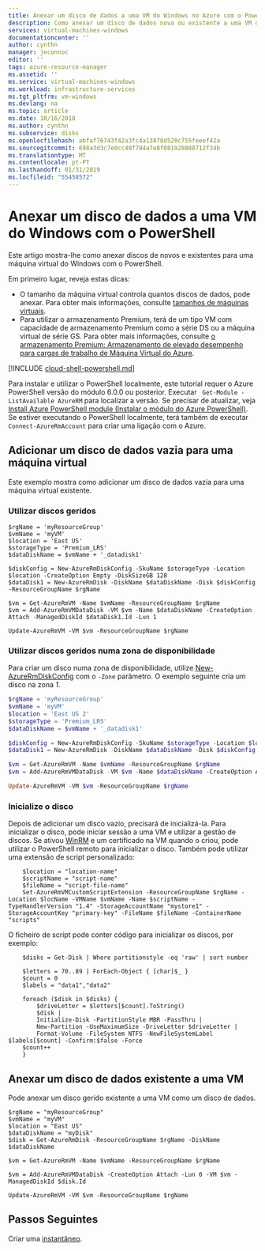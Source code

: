 ```yaml
---
title: Anexar um disco de dados a uma VM do Windows no Azure com o PowerShell | Documentos da Microsoft
description: Como anexar um disco de dados nova ou existente a uma VM do Windows com o PowerShell com o modelo de implementação do Resource Manager.
services: virtual-machines-windows
documentationcenter: ''
author: cynthn
manager: jeconnoc
editor: ''
tags: azure-resource-manager
ms.assetid: ''
ms.service: virtual-machines-windows
ms.workload: infrastructure-services
ms.tgt_pltfrm: vm-windows
ms.devlang: na
ms.topic: article
ms.date: 10/16/2018
ms.author: cynthn
ms.subservice: disks
ms.openlocfilehash: abfaf76743f42a3fc4a13878d528c755feeef42a
ms.sourcegitcommit: 698a3d3c7e0cc48f784a7e8f081928888712f34b
ms.translationtype: MT
ms.contentlocale: pt-PT
ms.lasthandoff: 01/31/2019
ms.locfileid: "55458572"
---
```

# <a name="attach-a-data-disk-to-a-windows-vm-with-powershell"></a>Anexar um disco de dados a uma VM do Windows com o PowerShell

Este artigo mostra-lhe como anexar discos de novos e existentes para uma máquina virtual do Windows com o PowerShell. 

Em primeiro lugar, reveja estas dicas:
* O tamanho da máquina virtual controla quantos discos de dados, pode anexar. Para obter mais informações, consulte [tamanhos de máquinas virtuais](sizes.md?toc=%2fazure%2fvirtual-machines%2fwindows%2ftoc.json).
* Para utilizar o armazenamento Premium, terá de um tipo VM com capacidade de armazenamento Premium como a série DS ou a máquina virtual de série GS. Para obter mais informações, consulte [o armazenamento Premium: Armazenamento de elevado desempenho para cargas de trabalho de Máquina Virtual do Azure](premium-storage.md?toc=%2fazure%2fvirtual-machines%2fwindows%2ftoc.json).

[!INCLUDE [cloud-shell-powershell.md](../../../includes/cloud-shell-powershell.md)]

Para instalar e utilizar o PowerShell localmente, este tutorial requer o Azure PowerShell versão do módulo 6.0.0 ou posterior. Executar ` Get-Module -ListAvailable AzureRM` para localizar a versão. Se precisar de atualizar, veja [Install Azure PowerShell module (Instalar o módulo do Azure PowerShell)](/powershell/azure/azurerm/install-azurerm-ps). Se estiver executando o PowerShell localmente, terá também de executar `Connect-AzureRmAccount` para criar uma ligação com o Azure.


## <a name="add-an-empty-data-disk-to-a-virtual-machine"></a>Adicionar um disco de dados vazia para uma máquina virtual

Este exemplo mostra como adicionar um disco de dados vazia para uma máquina virtual existente.

### <a name="using-managed-disks"></a>Utilizar discos geridos

```azurepowershell-interactive
$rgName = 'myResourceGroup'
$vmName = 'myVM'
$location = 'East US' 
$storageType = 'Premium_LRS'
$dataDiskName = $vmName + '_datadisk1'

$diskConfig = New-AzureRmDiskConfig -SkuName $storageType -Location $location -CreateOption Empty -DiskSizeGB 128
$dataDisk1 = New-AzureRmDisk -DiskName $dataDiskName -Disk $diskConfig -ResourceGroupName $rgName

$vm = Get-AzureRmVM -Name $vmName -ResourceGroupName $rgName 
$vm = Add-AzureRmVMDataDisk -VM $vm -Name $dataDiskName -CreateOption Attach -ManagedDiskId $dataDisk1.Id -Lun 1

Update-AzureRmVM -VM $vm -ResourceGroupName $rgName
```

### <a name="using-managed-disks-in-an-availability-zone"></a>Utilizar discos geridos numa zona de disponibilidade
Para criar um disco numa zona de disponibilidade, utilize [New-AzureRmDiskConfig](/powershell/module/azurerm.compute/new-azurermdiskconfig) com o `-Zone` parâmetro. O exemplo seguinte cria um disco na zona *1*.


```powershell
$rgName = 'myResourceGroup'
$vmName = 'myVM'
$location = 'East US 2' 
$storageType = 'Premium_LRS'
$dataDiskName = $vmName + '_datadisk1'

$diskConfig = New-AzureRmDiskConfig -SkuName $storageType -Location $location -CreateOption Empty -DiskSizeGB 128 -Zone 1
$dataDisk1 = New-AzureRmDisk -DiskName $dataDiskName -Disk $diskConfig -ResourceGroupName $rgName

$vm = Get-AzureRmVM -Name $vmName -ResourceGroupName $rgName 
$vm = Add-AzureRmVMDataDisk -VM $vm -Name $dataDiskName -CreateOption Attach -ManagedDiskId $dataDisk1.Id -Lun 1

Update-AzureRmVM -VM $vm -ResourceGroupName $rgName
```


### <a name="initialize-the-disk"></a>Inicialize o disco

Depois de adicionar um disco vazio, precisará de inicializá-la. Para inicializar o disco, pode iniciar sessão a uma VM e utilizar a gestão de discos. Se ativou [WinRM](https://docs.microsoft.com/windows/desktop/WinRM/portal) e um certificado na VM quando o criou, pode utilizar o PowerShell remoto para inicializar o disco. Também pode utilizar uma extensão de script personalizado: 

```azurepowershell-interactive
    $location = "location-name"
    $scriptName = "script-name"
    $fileName = "script-file-name"
    Set-AzureRmVMCustomScriptExtension -ResourceGroupName $rgName -Location $locName -VMName $vmName -Name $scriptName -TypeHandlerVersion "1.4" -StorageAccountName "mystore1" -StorageAccountKey "primary-key" -FileName $fileName -ContainerName "scripts"
```
        
O ficheiro de script pode conter código para inicializar os discos, por exemplo:

```azurepowershell-interactive
    $disks = Get-Disk | Where partitionstyle -eq 'raw' | sort number

    $letters = 70..89 | ForEach-Object { [char]$_ }
    $count = 0
    $labels = "data1","data2"

    foreach ($disk in $disks) {
        $driveLetter = $letters[$count].ToString()
        $disk | 
        Initialize-Disk -PartitionStyle MBR -PassThru |
        New-Partition -UseMaximumSize -DriveLetter $driveLetter |
        Format-Volume -FileSystem NTFS -NewFileSystemLabel $labels[$count] -Confirm:$false -Force
    $count++
    }
```


## <a name="attach-an-existing-data-disk-to-a-vm"></a>Anexar um disco de dados existente a uma VM

Pode anexar um disco gerido existente a uma VM como um disco de dados. 

```azurepowershell-interactive
$rgName = "myResourceGroup"
$vmName = "myVM"
$location = "East US" 
$dataDiskName = "myDisk"
$disk = Get-AzureRmDisk -ResourceGroupName $rgName -DiskName $dataDiskName 

$vm = Get-AzureRmVM -Name $vmName -ResourceGroupName $rgName 

$vm = Add-AzureRmVMDataDisk -CreateOption Attach -Lun 0 -VM $vm -ManagedDiskId $disk.Id

Update-AzureRmVM -VM $vm -ResourceGroupName $rgName
```

## <a name="next-steps"></a>Passos Seguintes

Criar uma [instantâneo](snapshot-copy-managed-disk.md).
